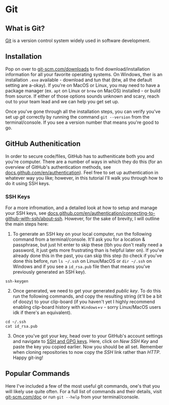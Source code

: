 # Git

## What is Git?
[Git](https://en.wikipedia.org/wiki/Git) is a version control system widely used in software development.

## Installation
Pop on over to [git-scm.com/downloads](https://git-scm.com/downloads) to find download/installation information for all your favorite operating systems. On Windows, ther is an installation `.exe` available - download and tun that (btw, all the default setting are a-okay). If you're on MacOS or Linux, you may need to have a package manager (ex. `apt` on Linux or `brew` on MacOS) installed - or build from source. If either of those options sounds unknown and scary, reach out to your team lead and we can help you get set up.

Once you've gone through all the installation steps, you can verify you've set up _git_ correctly by running the command `git --version` from the terminal/console. If you see a version number that means you're good to go.

## GitHub Authenitication
In order to secure code/files, GitHub has to autheniticate both you and you're computer. There are a number of ways in which they do this (for an overview of GitHub's authentication methods, see [docs.github.com/en/authentication](https://docs.github.com/en/authentication)). Feel free to set up authentication in whatever way you like; however, in this tutorial I'll walk you through how to do it using SSH keys.

### SSH Keys
For a more infromation, and a detailed look at how to setup and manage your SSH keys, see [docs.github.com/en/authentication/connecting-to-github-with-ssh/about-ssh](https://docs.github.com/en/authentication/connecting-to-github-with-ssh/about-ssh). However, for the sake of brevity, I will outline the main steps here:

1. To generate an SSH key on your local computer, run the following command from a terminal/console. It'll ask you for a location & passphrase, but just hit enter to skip these (tbh you don't really need a password, it just gets more frustrating than is helpful later on). If you've already done this in the past, you can skip this step (to check if you've done this before, run `ls ~/.ssh` on Linux/MacOS or `dir ~/.ssh` on Windows and if you see a `id_rsa.pub` file then that means you've previously generated an SSH key).
  ```shell
  ssh-keygen
  ```
2. Once generated, we need to get your generated _public key_. To do this run the following commands, and copy the resulting string (it'll be a bit of doozy) to your clip-board (if you haven't yet I highly recommend enabling clip-board history with `Windows`+`v` - sorry Linux/MacOS users idk if there's an equivalent).
  ```shell
  cd ~/.ssh
  cat id_rsa.pub
  ```
3. Once you've got your key, head over to your GitHub's account settings and navigate to [SSH and GPG keys](https://github.com/settings/keys). Here, click on _New SSH Key_ and paste the key you copied earlier. Now you should be all set. Remember when cloning repositories to now copy the _SSH_ link rather than _HTTP_. Happy git-ing!

## Popular Commands
Here I've included a few of the most useful git commands, one's that you will likely use quite often. For a full list of commands and their details, visit [git-scm.com/doc](https://git-scm.com/doc) or run `git --help` from your terminal/console.
